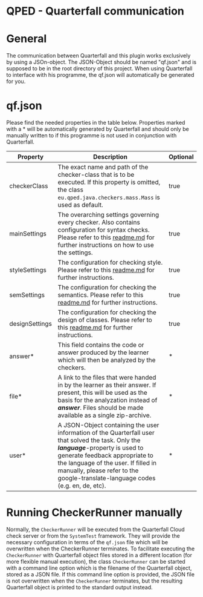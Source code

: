 QPED - Quarterfall communication
==================

# General
The communication between Quarterfall and this plugin works exclusively by using a JSOn-object.
The JSON-Object should be named "qf.json" and is supposed to be in the root directory of this project.
When using Quarterfall to interface with his programme, the qf.json will automatically be generated for you.

# qf.json
Please find the needed properties in the table below.
Properties marked with a * will be automatically generated by Quarterfall and should only be manually written to if this programme is not used in conjunction with Quarterfall.

| Property        | Description                                                                                                                                                                                                                                                                                       | Optional |
|-----------------|---------------------------------------------------------------------------------------------------------------------------------------------------------------------------------------------------------------------------------------------------------------------------------------------------| ----- |
| checkerClass    | The exact name and path of the checker-class that is to be executed. If this property is omitted, the class `eu.qped.java.checkers.mass.Mass` is used as default.                                                                                                                                 | true  |
| mainSettings    | The overarching settings governing every checker. Also contains configuration for syntax checks. Please refer to this [readme.md](../java/readme.md#general) for further instructions on how to use the settings.                                                                                 | true  |
| styleSettings   | The configuration for checking style. Please refer to this [readme.md](../java/readme.md#Style-Checker-Configuration) for further instructions.                                                                                                                                                   | true  |
| semSettings     | The configuration for checking the semantics. Please refer to this [readme.md](../java/readme.md#Semantics-Checker-Configuration) for further instructions.                                                                                                                                       | true  | 
| designSettings  | The configuration for checking the design of classes. Please refer to this [readme.md](../java/readme.md#Class-Checker-Configuration-WIP) for further instructions.                                                                                                                               | true  | 
| answer*         | This field contains the code or answer produced by the learner which will then be analyzed by the checkers.                                                                                                                                                                                       | *     |
| file*           | A link to the files that were handed in by the learner as their answer. If present, this will be used as the basis for the analyzation instead of ***answer***. Files should be made available as a single zip-archive.                                                                           | *     |
| user*           | A JSON-Object containing the user information of the Quarterfall user that solved the task. Only the ***language***-property is used to generate feedback appropriate to the language of the user. If filled in manually, please refer to the google-translate-language codes (e.g. en, de, etc). | *     |

# Running CheckerRunner manually

Normally, the `CheckerRunner` will be executed from the Quarterfall Cloud check server or from the `SystemTest` framework.
They will provide the necessary configuration in terms of the `qf.json` file which will be overwritten when the CheckerRunner terminates.
To facilitate executing the `CheckerRunner` with Quarterfall object files stored in a different location (for more flexible manual execution), the
class `CheckerRunner` can be started with a command line option which is the filename of the Quarterfall object, stored as a JSON file.
If this command line option is provided, the JSON file is not overwritten when the `CheckerRunner` terminates, but the resulting Quarterfall object
is printed to the standard output instead.
